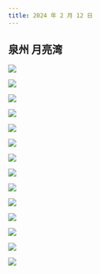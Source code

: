 ```yaml
---
title: 2024 年 2 月 12 日
---
```


## 泉州 月亮湾

![](https://r.photo.store.qq.com/psc?/V53zNsw50AU6SY3IaO3s4AEy7E1LTKo5/bqQfVz5yrrGYSXMvKr.cqYADXzJLRl9.TXOIeq9vaOAWmbJ5JZcnOErxVkcbbErNAIgx4fXuzQrThEmYa7eO6*IVsIr3Ja1zecj53Gk7VZo!/r)

![](http://r.photo.store.qq.com/psc?/V53zNsw50AU6SY3IaO3s4AEy7E1LTKo5/bqQfVz5yrrGYSXMvKr.cqVE3LKJi4IUs24BF*D5KFfcGf9UyWhnwoes0twCCuks8KbJ4kAbOWbUbbcaGcaVe6o2ayvYmQEGIff8w6c1faYo!/r)

![](http://r.photo.store.qq.com/psc?/V53zNsw50AU6SY3IaO3s4AEy7E1LTKo5/bqQfVz5yrrGYSXMvKr.cqX*sXFWeLoLmhIgJ*pF0zjeKLJRRBbJurDA*jvxzv3LlzhCVdvOTy*gW*3civ7IEYurGWOK*5ACi8UR*MCJFZbQ!/r)

![](http://r.photo.store.qq.com/psc?/V53zNsw50AU6SY3IaO3s4AEy7E1LTKo5/bqQfVz5yrrGYSXMvKr.cqU5cTckLIj8dEA.UVslfNhDG9Aw7JCCgsSpgcAV0GK9.E8oIq5WmbhjL.XGaCf3Qri.7DQudxwzgmNR6UFxldgw!/r)

![](http://r.photo.store.qq.com/psc?/V53zNsw50AU6SY3IaO3s4AEy7E1LTKo5/bqQfVz5yrrGYSXMvKr.cqWarYf0lApaHc4zFIQ3420YO*Lt.M2VoJ0TnP7k0FX4uVRNZdZ.yHriZC8j8hTl7jp1hjXDi89vU*883*Y4mKrQ!/r)

![](http://r.photo.store.qq.com/psc?/V53zNsw50AU6SY3IaO3s4AEy7E1LTKo5/bqQfVz5yrrGYSXMvKr.cqbWvXOvHvs5KUnnyEmj5WMn4nVs*Mft9mIJift7RemVMy.1Efc6OfqPQ6uz0P8HiUDj.V9RtOv74E7AcVLzGues!/r)

![](http://r.photo.store.qq.com/psc?/V53zNsw50AU6SY3IaO3s4AEy7E1LTKo5/bqQfVz5yrrGYSXMvKr.cqZoOPEsPOZ*5ywSY3FsGtJdazSKQPnInvHm1Y6JtdEZcDW4C*wuEyqoUB8.wQ8*OyRV5RHCeyIERh36MBXy2Mc4!/r)

![](http://r.photo.store.qq.com/psc?/V53zNsw50AU6SY3IaO3s4AEy7E1LTKo5/bqQfVz5yrrGYSXMvKr.cqTa*L6y7PdQwxfgJDjxYP4AGjBL9J3gKur.rtgA5L*BEdpOGssp4FjJ.30vBnVFe82qQRTn5HYkjSM7Ky4ySiuU!/r)

![](https://r.photo.store.qq.com/psc?/V53zNsw50AU6SY3IaO3s4AEy7E1LTKo5/bqQfVz5yrrGYSXMvKr.cqcWOdquSVYPDYvfYBYjn0KZC4XloU16Pyfu5.KA6kAMDnHGStDsi0vNQVxiTDJghkEe3kj4d0yBn5M4M.*jwGaI!/r)

![](https://r.photo.store.qq.com/psc?/V53zNsw50AU6SY3IaO3s4AEy7E1LTKo5/bqQfVz5yrrGYSXMvKr.cqerZvc1aLqaWkZr1Ip40ejXWavsZEfORngvl7r8lkAVI.JMhmRqWxerNXRoCcmY0NLGpL1i5k032eCiC6bgj20U!/r)

![](http://r.photo.store.qq.com/psc?/V53zNsw50AU6SY3IaO3s4AEy7E1LTKo5/bqQfVz5yrrGYSXMvKr.cqT7Htqbrs5EvMMtdZtGgx0o2G9BwmOVcTKyrTTvIqUnIO18O4GoyESLzrEVuUz.ejBFJ6jFCQCiLqeblzmM0QJk!/r)

![](https://r.photo.store.qq.com/psc?/V53zNsw50AU6SY3IaO3s4AEy7E1LTKo5/bqQfVz5yrrGYSXMvKr.cqRNcrBueEAyiRSYHg*qgY*M4uYg.VRIVxC.4nMxhMX*mKcM8i8XRPWyynwnJPqPfoTMjRO2WfLzU3pGVRCIX4j4!/r)

![](http://r.photo.store.qq.com/psc?/V53zNsw50AU6SY3IaO3s4AEy7E1LTKo5/bqQfVz5yrrGYSXMvKr.cqUNFOKEX64ksNQ30qZQuvNI8DiU4RznmVH2Zyah0AiNPs8AsqTKurgDzthwpCN9e.LSvt4n6Y0ToCFRNFm7A*GQ!/r)

![](http://r.photo.store.qq.com/psc?/V53zNsw50AU6SY3IaO3s4AEy7E1LTKo5/bqQfVz5yrrGYSXMvKr.cqalWIkTvjheyTZ6UEY2gQZ4owIa0wrYm9wKqeVUNOH9mnuhcaBmmuVKlt5sy.LjU7BcyqAs2wJo3fTiZ*q6f4mU!/r)
